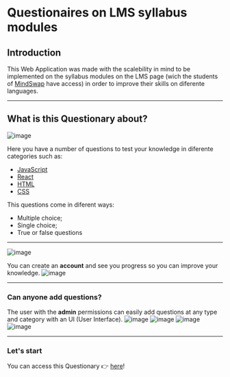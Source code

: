 # Questionaires on LMS syllabus modules

## Introduction

This Web Application was made with the scalebility in mind to be implemented on the syllabus modules on the LMS page (wich the students of [MindSwap](https://mindswap.academy/) have access) in order to improve their skills on diferente languages.

---

## What is this Questionary about?

![image](https://user-images.githubusercontent.com/97889896/169701988-49f320ff-2817-4a2a-a7dd-0c59174cecfd.png)


Here you have a number of questions to test your knowledge in diferente categories such as:

-  [JavaScript](https://www.javascript.com/)
-  [React](https://reactjs.org/)
-  [HTML](https://html.spec.whatwg.org/)
-  [CSS](https://www.w3.org/TR/CSS/#css)

This questions come in diferent ways:

-  Multiple choice;
-  Single choice;
-  True or false questions

---
![image](https://user-images.githubusercontent.com/97889896/169701949-c10aa529-ed52-49a5-90a4-961512060b8d.png)

You can create an **account** and see you progress so you can improve your knowledge.
![image](https://user-images.githubusercontent.com/97889896/169702046-bd2798dd-6248-4c6b-96a7-054c04cfaac7.png)


---

### Can anyone add questions?

The user with the **admin** permissions can easily add questions at any type and category with an UI (User Interface).
![image](https://user-images.githubusercontent.com/97889896/169702006-10f92d19-ee00-4108-9723-1e95d83a0c91.png)
![image](https://user-images.githubusercontent.com/97889896/169702053-a66d7ad3-66d0-4367-a5cf-89937b4efa4f.png)
![image](https://user-images.githubusercontent.com/97889896/169702024-386bb0c3-22bc-4daa-a2f5-5930406edb56.png)
![image](https://user-images.githubusercontent.com/97889896/169702032-dc211572-7ac2-40b6-ada7-7e91897dbbd6.png)


---

### Let's start

You can access this Questionary 👉 [here](link)!
